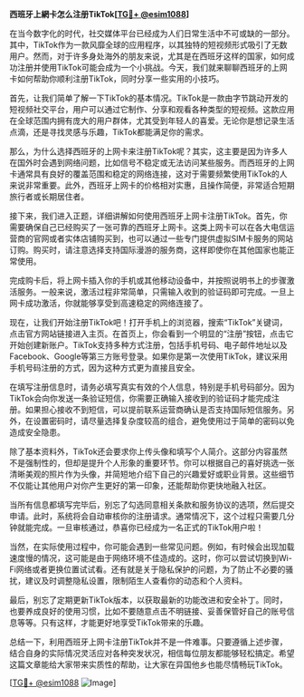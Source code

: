 **西班牙上網卡怎么注册TikTok[[TG💪+ @esim1088](https://t.me/s/esim1088)]**

在当今数字化的时代，社交媒体平台已经成为人们日常生活中不可或缺的一部分。其中，TikTok作为一款风靡全球的应用程序，以其独特的短视频形式吸引了无数用户。然而，对于许多身处海外的朋友来说，尤其是在西班牙这样的国家，如何成功注册并使用TikTok可能会成为一个小挑战。今天，我们就来聊聊西班牙的上网卡如何帮助你顺利注册TikTok，同时分享一些实用的小技巧。

首先，让我们简单了解一下TikTok的基本情况。TikTok是一款由字节跳动开发的短视频社交平台，用户可以通过它制作、分享和观看各种类型的短视频。这款应用在全球范围内拥有庞大的用户群体，尤其受到年轻人的喜爱。无论你是想记录生活点滴，还是寻找灵感与乐趣，TikTok都能满足你的需求。

那么，为什么选择西班牙的上网卡来注册TikTok呢？其实，这主要是因为许多人在国外时会遇到网络问题，比如信号不稳定或无法访问某些服务。而西班牙的上网卡通常具有良好的覆盖范围和稳定的网络连接，这对于需要频繁使用TikTok的人来说非常重要。此外，西班牙上网卡的价格相对实惠，且操作简便，非常适合短期旅行者或长期居住者。

接下来，我们进入正题，详细讲解如何使用西班牙上网卡注册TikTok。首先，你需要确保自己已经购买了一张可靠的西班牙上网卡。这类上网卡可以在各大电信运营商的官网或者实体店铺购买到，也可以通过一些专门提供虚拟SIM卡服务的网站订购。购买时，请注意选择支持国际漫游的服务商，这样即使你在其他国家也能正常使用。

完成购卡后，将上网卡插入你的手机或其他移动设备中，并按照说明书上的步骤激活服务。一般来说，激活过程非常简单，只需输入收到的验证码即可完成。一旦上网卡成功激活，你就能够享受到高速稳定的网络连接了。

现在，让我们开始注册TikTok吧！打开手机上的浏览器，搜索“TikTok”关键词，点击官方网站链接进入主页。在首页上，你会看到一个明显的“注册”按钮，点击它开始创建新账户。TikTok支持多种方式注册，包括手机号码、电子邮件地址以及Facebook、Google等第三方账号登录。如果你是第一次使用TikTok，建议采用手机号码注册的方式，因为这种方式更为直接且安全。

在填写注册信息时，请务必填写真实有效的个人信息，特别是手机号码部分。因为TikTok会向你发送一条验证短信，你需要正确输入接收到的验证码才能完成注册。如果担心接收不到短信，可以提前联系运营商确认是否支持国际短信服务。另外，在设置密码时，请尽量选择复杂度较高的组合，避免使用过于简单的密码以免造成安全隐患。

除了基本资料外，TikTok还会要求你上传头像和填写个人简介。这部分内容虽然不是强制性的，但却是提升个人形象的重要环节。你可以根据自己的喜好挑选一张清晰美观的照片作为头像，并简短地介绍下自己的兴趣爱好或职业背景。这些细节不仅能让其他用户对你产生更好的第一印象，还能帮助你更快地融入社区。

当所有信息都填写完毕后，别忘了勾选同意相关条款和服务协议的选项，然后提交申请。此时，系统将会自动审核你的注册请求。通常情况下，这个过程只需要几分钟就能完成。一旦审核通过，恭喜你已经成为一名正式的TikTok用户啦！

当然，在实际使用过程中，你可能会遇到一些常见问题。例如，有时候会出现加载速度慢的情况，这可能是由于网络环境不佳造成的。这时，你可以尝试切换到Wi-Fi网络或者更换位置试试看。还有就是关于隐私保护的问题，为了防止不必要的骚扰，建议及时调整隐私设置，限制陌生人查看你的动态和个人资料。

最后，别忘了定期更新TikTok版本，以获取最新的功能改进和安全补丁。同时，也要养成良好的使用习惯，比如不要随意点击不明链接、妥善保管好自己的账号信息等等。只有这样，才能更好地享受TikTok带来的乐趣。

总结一下，利用西班牙上网卡注册TikTok并不是一件难事。只要遵循上述步骤，结合自身的实际情况灵活应对各种突发状况，相信每位朋友都能够轻松搞定。希望这篇文章能给大家带来实质性的帮助，让大家在异国他乡也能尽情畅玩TikTok。

[[TG💪+ @esim1088](https://t.me/s/esim1088) ![Image](https://i.postimg.cc/4NQfJmqS/Snipaste-2025-05-13-00-14-12.png)]